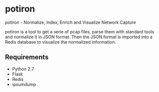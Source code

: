 
potiron
=======

potiron -  Normalize, Index, Enrich and Visualize Network Capture

potiron is a tool to get a serie of pcap files, parse them with standard tools and normalize
it in JSON format. Then the JSON format is imported into a Redis database to visualize the
normalized information.

Requirements
------------

* Python 2.7
* Flask
* Redis
* ipsumdump

